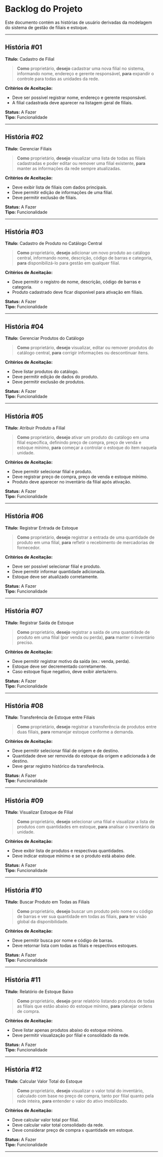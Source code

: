 # Backlog do Projeto

Este documento contém as histórias de usuário derivadas da modelagem do sistema de gestão de filiais e estoque.

---

## História #01

**Título:** Cadastro de Filial  

> **Como** proprietário, **desejo** cadastrar uma nova filial no sistema, informando nome, endereço e gerente responsável, **para** expandir o controle para todas as unidades da rede.  

**Critérios de Aceitação:**  
- Deve ser possível registrar nome, endereço e gerente responsável.  
- A filial cadastrada deve aparecer na listagem geral de filiais.  

**Status:** A Fazer  
**Tipo:** Funcionalidade  

---

## História #02

**Título:** Gerenciar Filiais  

> **Como** proprietário, **desejo** visualizar uma lista de todas as filiais cadastradas e poder editar ou remover uma filial existente, **para** manter as informações da rede sempre atualizadas.  

**Critérios de Aceitação:**  
- Deve exibir lista de filiais com dados principais.  
- Deve permitir edição de informações de uma filial.  
- Deve permitir exclusão de filiais.  

**Status:** A Fazer  
**Tipo:** Funcionalidade  

---

## História #03

**Título:** Cadastro de Produto no Catálogo Central  

> **Como** proprietário, **desejo** adicionar um novo produto ao catálogo central, informando nome, descrição, código de barras e categoria, **para** disponibilizá-lo para gestão em qualquer filial.  

**Critérios de Aceitação:**  
- Deve permitir o registro de nome, descrição, código de barras e categoria.  
- Produto cadastrado deve ficar disponível para ativação em filiais.  

**Status:** A Fazer  
**Tipo:** Funcionalidade  

---

## História #04

**Título:** Gerenciar Produtos do Catálogo  

> **Como** proprietário, **desejo** visualizar, editar ou remover produtos do catálogo central, **para** corrigir informações ou descontinuar itens.  

**Critérios de Aceitação:**  
- Deve listar produtos do catálogo.  
- Deve permitir edição de dados do produto.  
- Deve permitir exclusão de produtos.  

**Status:** A Fazer  
**Tipo:** Funcionalidade  

---

## História #05

**Título:** Atribuir Produto a Filial  

> **Como** proprietário, **desejo** ativar um produto do catálogo em uma filial específica, definindo preço de compra, preço de venda e estoque mínimo, **para** começar a controlar o estoque do item naquela unidade.  

**Critérios de Aceitação:**  
- Deve permitir selecionar filial e produto.  
- Deve registrar preço de compra, preço de venda e estoque mínimo.  
- Produto deve aparecer no inventário da filial após ativação.  

**Status:** A Fazer  
**Tipo:** Funcionalidade  

---

## História #06

**Título:** Registrar Entrada de Estoque  

> **Como** proprietário, **desejo** registrar a entrada de uma quantidade de produto em uma filial, **para** refletir o recebimento de mercadorias de fornecedor.  

**Critérios de Aceitação:**  
- Deve ser possível selecionar filial e produto.  
- Deve permitir informar quantidade adicionada.  
- Estoque deve ser atualizado corretamente.  

**Status:** A Fazer  
**Tipo:** Funcionalidade  

---

## História #07

**Título:** Registrar Saída de Estoque  

> **Como** proprietário, **desejo** registrar a saída de uma quantidade de produto em uma filial (por venda ou perda), **para** manter o inventário preciso.  

**Critérios de Aceitação:**  
- Deve permitir registrar motivo da saída (ex.: venda, perda).  
- Estoque deve ser decrementado corretamente.  
- Caso estoque fique negativo, deve exibir alerta/erro.  

**Status:** A Fazer  
**Tipo:** Funcionalidade  

---

## História #08

**Título:** Transferência de Estoque entre Filiais  

> **Como** proprietário, **desejo** registrar a transferência de produtos entre duas filiais, **para** remanejar estoque conforme a demanda.  

**Critérios de Aceitação:**  
- Deve permitir selecionar filial de origem e de destino.  
- Quantidade deve ser removida do estoque da origem e adicionada à de destino.  
- Deve gerar registro histórico da transferência.  

**Status:** A Fazer  
**Tipo:** Funcionalidade  

---

## História #09

**Título:** Visualizar Estoque de Filial  

> **Como** proprietário, **desejo** selecionar uma filial e visualizar a lista de produtos com quantidades em estoque, **para** analisar o inventário da unidade.  

**Critérios de Aceitação:**  
- Deve exibir lista de produtos e respectivas quantidades.  
- Deve indicar estoque mínimo e se o produto está abaixo dele.  

**Status:** A Fazer  
**Tipo:** Funcionalidade  

---

## História #10

**Título:** Buscar Produto em Todas as Filiais  

> **Como** proprietário, **desejo** buscar um produto pelo nome ou código de barras e ver sua quantidade em todas as filiais, **para** ter visão global da disponibilidade.  

**Critérios de Aceitação:**  
- Deve permitir busca por nome e código de barras.  
- Deve retornar lista com todas as filiais e respectivos estoques.  

**Status:** A Fazer  
**Tipo:** Funcionalidade  

---

## História #11

**Título:** Relatório de Estoque Baixo  

> **Como** proprietário, **desejo** gerar relatório listando produtos de todas as filiais que estão abaixo do estoque mínimo, **para** planejar ordens de compra.  

**Critérios de Aceitação:**  
- Deve listar apenas produtos abaixo do estoque mínimo.  
- Deve permitir visualização por filial e consolidado da rede.  

**Status:** A Fazer  
**Tipo:** Funcionalidade  

---

## História #12

**Título:** Calcular Valor Total do Estoque  

> **Como** proprietário, **desejo** visualizar o valor total do inventário, calculado com base no preço de compra, tanto por filial quanto pela rede inteira, **para** entender o valor do ativo imobilizado.  

**Critérios de Aceitação:**  
- Deve calcular valor total por filial.  
- Deve calcular valor total consolidado da rede.  
- Deve considerar preço de compra x quantidade em estoque.  

**Status:** A Fazer  
**Tipo:** Funcionalidade  

---
